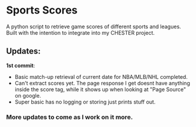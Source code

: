 # Sports Scores
A python script to retrieve game scores of different sports and leagues. Built with the intention to integrate into my CHESTER project.

## Updates:

**1st commit**:
 - Basic match-up retrieval of current date for NBA/MLB/NHL completed.
 - Can't extract scores yet. The page response I get doesnt have anything inside the score tag, while it shows up when looking at "Page Source" on google.
 - Super basic has no logging or storing just prints stuff out. 

### More updates to come as I work on it more.
